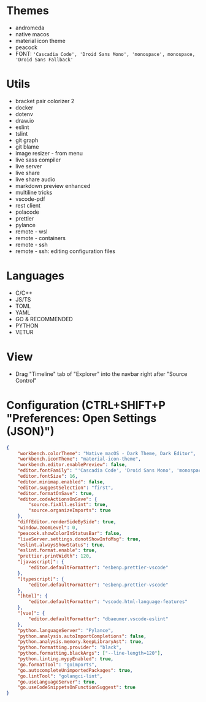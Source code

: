 # Themes
- andromeda
- native macos
- material icon theme
- peacock
- FONT: `'Cascadia Code', 'Droid Sans Mono', 'monospace', monospace, 'Droid Sans Fallback'`

# Utils
- bracket pair colorizer 2
- docker
- dotenv
- draw.io
- eslint
- tslint
- git graph
- git blame
- image resizer - from menu
- live sass compiler
- live server
- live share
- live share audio
- markdown preview enhanced
- multiline tricks
- vscode-pdf
- rest client
- polacode
- prettier
- pylance
- remote - wsl
- remote - containers
- remote - ssh
- remote - ssh: editing configuration files

# Languages
- C/C++
- JS/TS
- TOML
- YAML
- GO & RECOMMENDED
- PYTHON
- VETUR

# View
- Drag "Timeline" tab of "Explorer" into the navbar right after "Source Control"

# Configuration (CTRL+SHIFT+P "Preferences: Open Settings (JSON)")
```json
{
    "workbench.colorTheme": "Native macOS - Dark Theme, Dark Editor",
    "workbench.iconTheme": "material-icon-theme",
    "workbench.editor.enablePreview": false,
    "editor.fontFamily": "'Cascadia Code', 'Droid Sans Mono', 'monospace', monospace, 'Droid Sans Fallback'",
    "editor.fontSize": 16,
    "editor.minimap.enabled": false,
    "editor.suggestSelection": "first",
    "editor.formatOnSave": true,
    "editor.codeActionsOnSave": {
        "source.fixAll.eslint": true,
        "source.organizeImports": true
    },
    "diffEditor.renderSideBySide": true,
    "window.zoomLevel": 0,
    "peacock.showColorInStatusBar": false,
    "liveServer.settings.donotShowInfoMsg": true,
    "eslint.alwaysShowStatus": true,
    "eslint.format.enable": true,
    "prettier.printWidth": 120,
    "[javascript]": {
        "editor.defaultFormatter": "esbenp.prettier-vscode"
    },
    "[typescript]": {
        "editor.defaultFormatter": "esbenp.prettier-vscode"
    },
    "[html]": {
        "editor.defaultFormatter": "vscode.html-language-features"
    },
    "[vue]": {
        "editor.defaultFormatter": "dbaeumer.vscode-eslint"
    },
    "python.languageServer": "Pylance",
    "python.analysis.autoImportCompletions": false,
    "python.analysis.memory.keepLibraryAst": true,
    "python.formatting.provider": "black",
    "python.formatting.blackArgs": ["--line-length=120"],
    "python.linting.mypyEnabled": true,
    "go.formatTool": "goimports",
    "go.autocompleteUnimportedPackages": true,
    "go.lintTool": "golangci-lint",
    "go.useLanguageServer": true,
    "go.useCodeSnippetsOnFunctionSuggest": true
}
```
